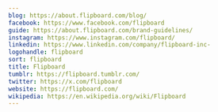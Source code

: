 ```yaml
---
blog: https://about.flipboard.com/blog/
facebook: https://www.facebook.com/flipboard
guide: https://about.flipboard.com/brand-guidelines/
instagram: https://www.instagram.com/flipboard/
linkedin: https://www.linkedin.com/company/flipboard-inc-
logohandle: flipboard
sort: flipboard
title: Flipboard
tumblr: https://flipboard.tumblr.com/
twitter: https://x.com/flipboard
website: https://flipboard.com/
wikipedia: https://en.wikipedia.org/wiki/Flipboard
---
```


